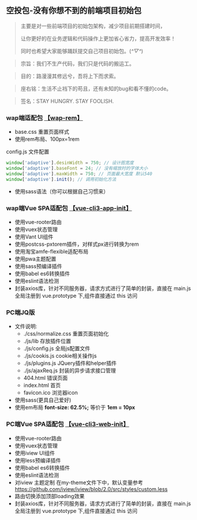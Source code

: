 ## 空投包-没有你想不到的前端项目初始包

> 
> 主要是对一些前端项目的初始包架构，减少项目前期搭建时间，
> 
> 让你更好的在业务逻辑和代码操作上更加省心省力，提高开发效率！
> 
> 同时也希望大家能够踊跃提交自己项目初始包。(*^▽^*)


> 宗旨：我们不生产代码，我们只是代码的搬运工。

> 目的：路漫漫其修远兮，吾将上下而求索。

> 座右铭：生活不止裆下的苟且，还有未知的bug和看不懂的code。

> 签名：STAY HUNGRY.  STAY FOOLISH.


###  wap端适配包 [【wap-rem】](https://github.com/lance-yi/myLife-nodes/tree/master/6-Parapack/wap-rem)

- base.css 重置页面样式
- 使用rem布局、100px=1rem

config.js 文件配置

```js
window['adaptive'].desinWidth = 750; // 设计图宽度
window['adaptive'].baseFont = 24; // 没有缩放时的字体大小
window['adaptive'].maxWidth = 750; // 页面最大宽度 默认540
window['adaptive'].init(); // 调用初始化方法
```

- 使用sass语法（你可以根据自己习惯来）


### wap端Vue SPA适配包 [【vue-cli3-app-init】](https://github.com/lance-yi/vue-cli3-app-init)

- 使用vue-rooter路由
- 使用vuex状态管理
- 使用Vant UI组件
- 使用postcss-pxtorem插件，对样式px进行转换为rem
- 使用淘宝amfe-flexible适配布局
- 使用pwa主题配置
- 使用sass预编译插件
- 使用babel es6转换插件
- 使用eslint语法检测
- 封装axios库，针对不同服务器，请求方式进行了简单的封装，直接在 main.js 全局注册到 vue.prototype 下,组件直接通过 this 访问


### PC端JQ版 [](https://github.com/lance-yi/myLife-nodes/tree/master/6-Parapack/web-jq)


- 文件说明:
  - ./css/normalize.css 重置页面初始化
  - ./js/lib 存放插件位置
  - ./js/config.js 全局js配置文件
  - ./js/cookis.js cookie相关操作js
  - ./js/plugins.js JQuery插件和helper插件
  - ./js/ajaxReq.js 封装的异步请求接口管理
  - 404.html 错误页面
  - index.html 首页
  - favicon.ico 浏览器icon
- 使用sass(更具自己爱好)
- 使用em布局 **font-size: 62.5%;** 等价于 **1em = 10px**



### PC端Vue SPA适配包 [【vue-cli3-web-init】](https://github.com/lance-yi/vue-cli3-web-init)

- 使用vue-rooter路由
- 使用vuex状态管理
- 使用iview UI组件
- 使用less预编译插件
- 使用babel es6转换插件
- 使用eslint语法检测
- 对iview 主题定制 在my-theme文件下中，默认变量参考 https://github.com/iview/iview/blob/2.0/src/styles/custom.less
- 路由切换添加顶部loading效果
- 封装axios库，针对不同服务器，请求方式进行了简单的封装，直接在 main.js 全局注册到 vue.prototype 下,组件直接通过 this 访问

